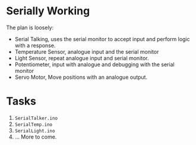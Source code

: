 # Serially Working

The plan is loosely:

* Serial Talking, uses the serial monitor to accept input and perform logic with a  response. 
* Temperature Sensor, analogue input and the serial monitor
* Light Sensor, repeat analogue input and serial monitor.
* Potentiometer, input with analogue and debugging with the serial monitor
* Servo Motor, Move positions with an analogue output.

# Tasks

1. `SerialTalker.ino`
1. `SerialTemp.ino`
1. `SerialLight.ino`
1. ... More to come.
